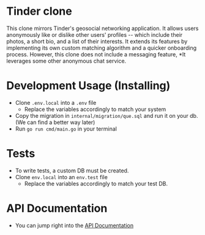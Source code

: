 # Tinder clone

This clone mirrors Tinder's geosocial networking application. It allows users anonymously like or dislike other users' profiles -- which include their photos, a short bio, and a list of their interests. It extends its features by implementing its own custom matching algorithm and a quicker onboarding process. However, this clone does not include a messaging feature, *It leverages some other anonymous chat service.


# Development Usage (Installing)

- Clone `.env.local` into a `.env` file
    - Replace the variables accordingly to match your system
- Copy the migration in `internal/migration/que.sql` and run it on your db. (We can find a better way later)
- Run `go run cmd/main.go` in your terminal


# Tests

- To write tests, a custom DB must be created.
- Clone `env.local` into an `env.test` file 
    - Replace the variables accordingly to match your test DB.


# API Documentation

- You can jump right into the [API Documentation](./APIDocs.md#API-Endpoints)
 